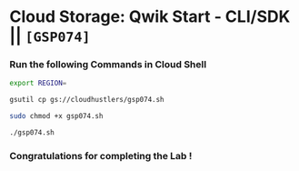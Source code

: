 # Cloud Storage: Qwik Start - CLI/SDK || `[GSP074]`

### Run the following Commands in Cloud Shell

```bash
export REGION=
```

```bash
gsutil cp gs://cloudhustlers/gsp074.sh

sudo chmod +x gsp074.sh

./gsp074.sh
```

### Congratulations for completing the Lab !

